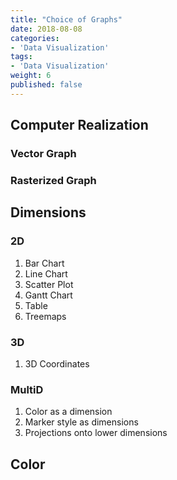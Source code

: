 ```yaml
---
title: "Choice of Graphs"
date: 2018-08-08
categories:
- 'Data Visualization'
tags:
- 'Data Visualization'
weight: 6
published: false
---
```


## Computer Realization

### Vector Graph

### Rasterized Graph


## Dimensions

### 2D


1. Bar Chart
2. Line Chart
3. Scatter Plot
4. Gantt Chart
5. Table
6. Treemaps

### 3D


1. 3D Coordinates


### MultiD

1. Color as a dimension
2. Marker style as dimensions
3. Projections onto lower dimensions


## Color

###
